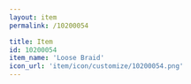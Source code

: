 ```yaml
---
layout: item
permalink: /10200054

title: Item
id: 10200054
item_name: 'Loose Braid'
icon_url: 'item/icon/customize/10200054.png'
---
```

